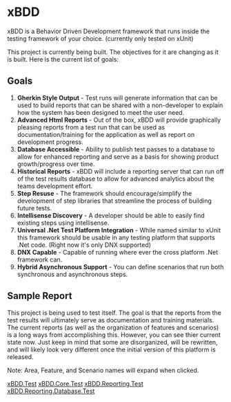 # xBDD
xBDD is a Behavior Driven Development framework that runs inside the testing framework of your choice.
(currently only tested on xUnit)

This project is currently being built.  The objectives for it are changing as it is built.  Here is the current list of goals:

## Goals

1. **Gherkin Style Output** - Test runs will generate information that can be used to build reports 
that can be shared with a non-developer to explain how the system has been designed to meet the user need.
2. **Advanced Html Reports** - Out of the box, xBDD will provide graphically pleasing reports from a test run 
that can be used as documentation/training for the application as well as report on development progress.
2. **Database Accessible** - Ability to publish test passes to a database to allow for enhanced reporting
and serve as a basis for showing product growth/progress over time.
3. **Historical Reports** - xBDD will include a reporting server that can run off of the test results database
to allow for advanced analytics about the teams development effort.
3. **Step Resuse** - The framework should encourage/simplify the development of step libraries that streamline
the process of building future tests.
4. **Intellisense Discovery** - A developer should be able to easily find existing steps using intellisense.
5. **Universal .Net Test Platform Integration** - While named similar to xUnit this framework should be usable
in any testing platform that supports .Net code.  (Right now it's only DNX supported)
6. **DNX Capable** - Capable of running where ever the cross platform .Net framework can.
4. **Hybrid Asynchronous Support** - You can define scenarios that run both synchronous and asynchronous steps.

## Sample Report
This project is being used to test itself.  The goal is that the reports from the test results will ultimately 
serve as documentation and training materials.  The current reports (as well as the organization of features
and scenarios) is a long ways from accomplishing this.  However, you can see thier current state now.  Just 
keep in mind that some are disorganized, will be rewritten, and will likely look very different once the 
initial version of this platform is released.

Note: Area, Feature, and Scenario names will expand when clicked.

[xBDD.Test](https://rawgit.com/Stewartarmbrecht/xBDD/master/xBDD/test/xBDD.Test/xBDD.Test.TestResults.html)
[xBDD.Core.Test](https://rawgit.com/Stewartarmbrecht/xBDD/master/xBDD/test/xBDD.Core.Test/xBDD.Core.Test.TestResults.html)
[xBDD.Reporting.Test](https://rawgit.com/Stewartarmbrecht/xBDD/master/xBDD/test/xBDD.Reporting.Test/xBDD.Reporting.Test.TestResults.html)
[xBDD.Reporting.Database.Test](https://rawgit.com/Stewartarmbrecht/xBDD/master/xBDD/test/xBDD.Reporting.Database.Test/xBDD.Reporting.Database.Test.TestResults.html)